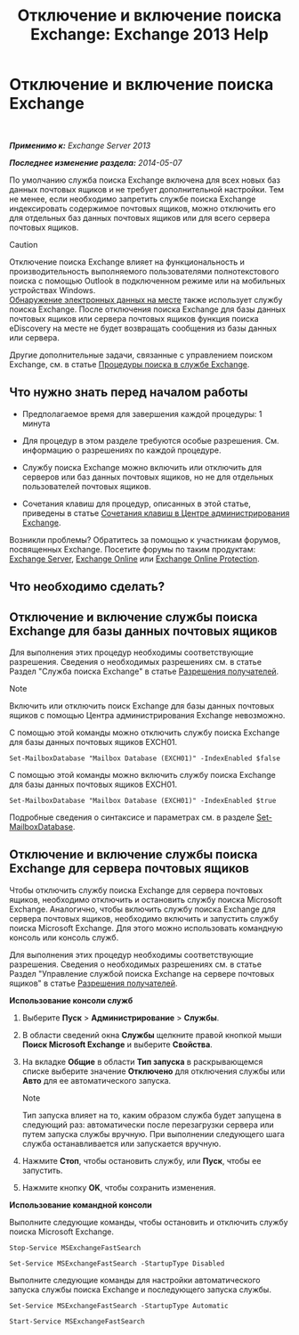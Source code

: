 ﻿---
title: 'Отключение и включение поиска Exchange: Exchange 2013 Help'
TOCTitle: Отключение и включение поиска Exchange
ms:assetid: 195b25be-53fb-4215-90a5-04340d640bcc
ms:mtpsurl: https://technet.microsoft.com/ru-ru/library/Aa996416(v=EXCHG.150)
ms:contentKeyID: 52061206
ms.date: 04/30/2018
mtps_version: v=EXCHG.150
ms.translationtype: HT
---

# Отключение и включение поиска Exchange

 

_**Применимо к:** Exchange Server 2013_

_**Последнее изменение раздела:** 2014-05-07_

По умолчанию служба поиска Exchange включена для всех новых баз данных почтовых ящиков и не требует дополнительной настройки. Тем не менее, если необходимо запретить службе поиска Exchange индексировать содержимое почтовых ящиков, можно отключить его для отдельных баз данных почтовых ящиков или для всего сервера почтовых ящиков.

> [!CAUTION]  
> Отключение поиска Exchange влияет на функциональность и производительность выполняемого пользователями полнотекстового поиска с помощью Outlook в подключенном режиме или на мобильных устройствах Windows.<br />
<a href="in-place-ediscovery-exchange-2013-help.md">Обнаружение электронных данных на месте</a> также использует службу поиска Exchange. После отключения поиска Exchange для базы данных почтовых ящиков или сервера почтовых ящиков функция поиска eDiscovery на месте не будет возвращать сообщения из базы данных или сервера.


Другие дополнительные задачи, связанные с управлением поиском Exchange, см. в статье [Процедуры поиска в службе Exchange](exchange-search-procedures-exchange-2013-help.md).

## Что нужно знать перед началом работы

  - Предполагаемое время для завершения каждой процедуры: 1 минута

  - Для процедур в этом разделе требуются особые разрешения. См. информацию о разрешениях по каждой процедуре.

  - Службу поиска Exchange можно включить или отключить для серверов или баз данных почтовых ящиков, но не для отдельных пользователей почтовых ящиков.

  - Сочетания клавиш для процедур, описанных в этой статье, приведены в статье [Сочетания клавиш в Центре администрирования Exchange](keyboard-shortcuts-in-the-exchange-admin-center-exchange-online-protection-help.md).

Возникли проблемы? Обратитесь за помощью к участникам форумов, посвященных Exchange. Посетите форумы по таким продуктам: [Exchange Server](https://go.microsoft.com/fwlink/p/?linkid=60612), [Exchange Online](https://go.microsoft.com/fwlink/p/?linkid=267542) или [Exchange Online Protection](https://go.microsoft.com/fwlink/p/?linkid=285351).

## Что необходимо сделать?

## Отключение и включение службы поиска Exchange для базы данных почтовых ящиков

Для выполнения этих процедур необходимы соответствующие разрешения. Сведения о необходимых разрешениях см. в статье Раздел "Служба поиска Exchange" в статье [Разрешения получателей](recipients-permissions-exchange-2013-help.md).

> [!NOTE]  
> Включить или отключить поиск Exchange для базы данных почтовых ящиков с помощью Центра администрирования Exchange невозможно.


С помощью этой команды можно отключить службу поиска Exchange для базы данных почтовых ящиков EXCH01.

    Set-MailboxDatabase "Mailbox Database (EXCH01)" -IndexEnabled $false

С помощью этой команды можно включить службу поиска Exchange для базы данных почтовых ящиков EXCH01.

    Set-MailboxDatabase "Mailbox Database (EXCH01)" -IndexEnabled $true

Подробные сведения о синтаксисе и параметрах см. в разделе [Set-MailboxDatabase](https://technet.microsoft.com/ru-ru/library/bb123971\(v=exchg.150\)).

## Отключение и включение службы поиска Exchange для сервера почтовых ящиков

Чтобы отключить службу поиска Exchange для сервера почтовых ящиков, необходимо отключить и остановить службу поиска Microsoft Exchange. Аналогично, чтобы включить службу поиска Exchange для сервера почтовых ящиков, необходимо включить и запустить службу поиска Microsoft Exchange. Для этого можно использовать командную консоль или консоль служб.

Для выполнения этих процедур необходимы соответствующие разрешения. Сведения о необходимых разрешениях см. в статье Раздел "Управление службой поиска Exchange на сервере почтовых ящиков" в статье [Разрешения получателей](recipients-permissions-exchange-2013-help.md).

**Использование консоли служб**

1.  Выберите **Пуск** \> **Администрирование** \> **Службы**.

2.  В области сведений окна **Службы** щелкните правой кнопкой мыши **Поиск Microsoft Exchange** и выберите **Свойства**.

3.  На вкладке **Общие** в области **Тип запуска** в раскрывающемся списке выберите значение **Отключено** для отключения службы или **Авто** для ее автоматического запуска.
    
    > [!NOTE]  
    > Тип запуска влияет на то, каким образом служба будет запущена в следующий раз: автоматически после перезагрузки сервера или путем запуска службы вручную. При выполнении следующего шага служба останавливается или запускается вручную.


4.  Нажмите **Стоп**, чтобы остановить службу, или **Пуск**, чтобы ее запустить.

5.  Нажмите кнопку **OK**, чтобы сохранить изменения.

**Использование командной консоли**

Выполните следующие команды, чтобы остановить и отключить службу поиска Microsoft Exchange.

    Stop-Service MSExchangeFastSearch

    Set-Service MSExchangeFastSearch -StartupType Disabled

Выполните следующие команды для настройки автоматического запуска службы поиска Exchange и последующего запуска службы.

    Set-Service MSExchangeFastSearch -StartupType Automatic

    Start-Service MSExchangeFastSearch

